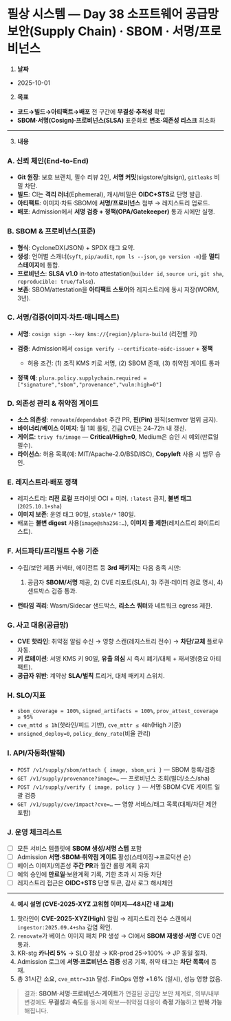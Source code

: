 # 필상 시스템 — Day 38 소프트웨어 공급망 보안(Supply Chain) · SBOM · 서명/프로비넌스

1. **날짜**

* 2025-10-01

2. **목표**

* **코드→빌드→아티팩트→배포** 전 구간에 **무결성·추적성** 확립
* **SBOM·서명(Cosign)·프로비넌스(SLSA)** 표준화로 **변조·의존성 리스크** 최소화

---

3. **내용**

### A. 신뢰 체인(End-to-End)

* **Git 원장**: 보호 브랜치, 필수 리뷰 2인, **서명 커밋**(sigstore/gitsign), `gitleaks` 비밀 차단.
* **빌드**: CI는 **격리 러너**(Ephemeral), 캐시/비밀은 **OIDC+STS**로 단명 발급.
* **아티팩트**: 이미지·차트·SBOM에 **서명/프로비넌스** 첨부 → 레지스트리 업로드.
* **배포**: Admission에서 **서명 검증 + 정책(OPA/Gatekeeper)** 통과 시에만 실행.

### B. SBOM & 프로비넌스(표준)

* **형식**: CycloneDX(JSON) + SPDX 태그 요약.
* **생성**: 언어별 스캐너(`syft`, `pip/audit`, `npm ls --json`, `go version -m`)를 **멀티 스테이지**에 통합.
* **프로비넌스**: **SLSA v1.0** in-toto attestation(`builder id`, `source uri`, `git sha`, `reproducible: true/false`).
* **보존**: SBOM/attestation을 **아티팩트 스토어**와 레지스트리에 동시 저장(WORM, 3년).

### C. 서명/검증(이미지·차트·매니페스트)

* **서명**: `cosign sign --key kms://{region}/plura-build` (리전별 키)
* **검증**: Admission에서 `cosign verify --certificate-oidc-issuer` + **정책**

  * 허용 조건: (1) 조직 KMS 키로 서명, (2) SBOM 존재, (3) 취약점 게이트 통과
* **정책 예**: `plura.policy.supplychain.required = ["signature","sbom","provenance","vuln:high=0"]`

### D. 의존성 관리 & 취약점 게이트

* **소스 의존성**: `renovate`/`dependabot` 주간 PR, **핀(Pin)** 원칙(semver 범위 금지).
* **바이너리/베이스 이미지**: 월 1회 롤링, 긴급 CVE는 24–72h 내 갱신.
* **게이트**: `trivy fs/image` — **Critical/High=0**, Medium은 승인 시 예외(만료일 필수).
* **라이선스**: 허용 목록(예: MIT/Apache-2.0/BSD/ISC), **Copyleft** 사용 시 법무 승인.

### E. 레지스트리·배포 정책

* 레지스트리: **리전 로컬** 프라이빗 OCI + 미러. `:latest` 금지, **불변 태그**(`2025.10.1+sha`)
* **이미지 보존**: 운영 태그 90일, `stable/*` 180일.
* 배포는 **불변 digest** 사용(`image@sha256:…`), **이미지 풀 제한**(레지스트리 화이트리스트).

### F. 서드파티/프리빌트 수용 기준

* 수집/보안 제품 커넥터, 에이전트 등 **3rd 패키지**는 다음 충족 시만:

  1. 공급자 **SBOM/서명** 제공, 2) CVE 리포트(SLA), 3) 주권·데이터 경로 명시, 4) 샌드박스 검증 통과.
* **런타임 격리**: Wasm/Sidecar 샌드박스, **리소스 쿼터**와 네트워크 egress 제한.

### G. 사고 대응(공급망)

* **CVE 핫라인**: 취약점 알림 수신 → 영향 스캔(레지스트리 전수) → **차단/교체** 플로우 자동.
* **키 로테이션**: 서명 KMS 키 90일, **유출 의심** 시 즉시 폐기/대체 + 재서명(중요 아티팩트).
* **공급자 위반**: 계약상 **SLA/벌칙** 트리거, 대체 패키지 스위치.

### H. SLO/지표

* `sbom_coverage = 100%`, `signed_artifacts = 100%`, `prov_attest_coverage ≥ 95%`
* `cve_mttd ≤ 1h`(핫라인/피드 기반), `cve_mttr ≤ 48h`(High 기준)
* `unsigned_deploy=0`, `policy_deny_rate`(비율 관리)

### I. API/자동화(발췌)

* `POST /v1/supply/sbom/attach { image, sbom_uri }` — SBOM 등록/검증
* `GET /v1/supply/provenance?image=…` — 프로비넌스 조회(빌더/소스/sha)
* `POST /v1/supply/verify { image, policy }` — 서명·SBOM·CVE 게이트 일괄 검증
* `GET /v1/supply/cve/impact?cve=…` — 영향 서비스/태그 목록(대체/차단 제안 포함)

### J. 운영 체크리스트

* [ ] 모든 서비스 템플릿에 **SBOM 생성/서명 스텝** 포함
* [ ] Admission **서명·SBOM·취약점 게이트** 활성(스테이징→프로덕션 순)
* [ ] 베이스 이미지/의존성 **주간 PR**과 월간 롤링 계획 유지
* [ ] 예외 승인에 **만료일**·보완계획 기록, 기한 초과 시 자동 차단
* [ ] 레지스트리 접근은 **OIDC+STS** 단명 토큰, 감사 로그 해시체인

---

4. **예시 설명 (CVE-2025-XYZ 고위험 이미지—48시간 내 교체)**

1) 핫라인이 **CVE-2025-XYZ(High)** 알림 → 레지스트리 전수 스캔에서 `ingestor:2025.09.4+sha` 감염 확인.
2) `renovate`가 베이스 이미지 패치 PR 생성 → CI에서 **SBOM 재생성·서명**·CVE 0건 통과.
3) KR-stg **카나리 5%** → SLO 정상 → KR-prod 25→100% → JP 동일 절차.
4) Admission 로그에 **서명·프로비넌스 검증** 성공 기록, 취약 태그는 **차단 목록**에 등재.
5) 총 31시간 소요, `cve_mttr=31h` 달성. FinOps 영향 +1.6% (일시), 성능 영향 없음.

> 결과: **SBOM·서명·프로비넌스·게이트**가 연결된 공급망 보안 체계로, 외부/내부 변경에도 **무결성**과 **속도**를 동시에 확보—취약점 대응이 **측정 가능**하고 **반복 가능**해집니다.

